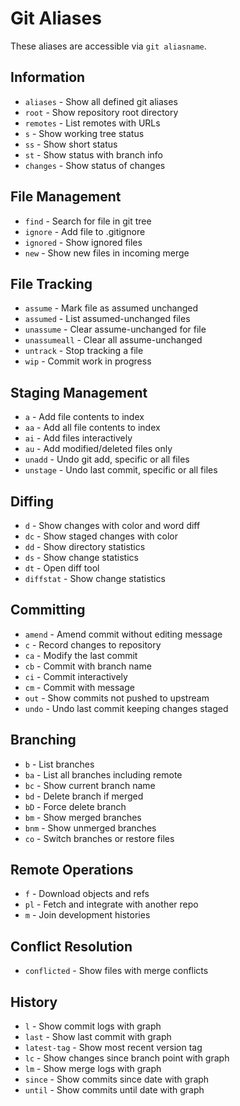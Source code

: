 # Git Aliases

These aliases are accessible via `git aliasname`.

## Information
- `aliases` - Show all defined git aliases
- `root` - Show repository root directory
- `remotes` - List remotes with URLs
- `s` - Show working tree status
- `ss` - Show short status
- `st` - Show status with branch info
- `changes` - Show status of changes

## File Management
- `find` - Search for file in git tree
- `ignore` - Add file to .gitignore
- `ignored` - Show ignored files
- `new` - Show new files in incoming merge

## File Tracking
- `assume` - Mark file as assumed unchanged
- `assumed` - List assumed-unchanged files
- `unassume` - Clear assume-unchanged for file
- `unassumeall` - Clear all assume-unchanged
- `untrack` - Stop tracking a file
- `wip` - Commit work in progress

## Staging Management
- `a` - Add file contents to index
- `aa` - Add all file contents to index
- `ai` - Add files interactively
- `au` - Add modified/deleted files only
- `unadd` - Undo git add, specific or all files
- `unstage` - Undo last commit, specific or all files

## Diffing
- `d` - Show changes with color and word diff
- `dc` - Show staged changes with color
- `dd` - Show directory statistics
- `ds` - Show change statistics
- `dt` - Open diff tool
- `diffstat` - Show change statistics

## Committing
- `amend` - Amend commit without editing message
- `c` - Record changes to repository
- `ca` - Modify the last commit
- `cb` - Commit with branch name
- `ci` - Commit interactively
- `cm` - Commit with message
- `out` - Show commits not pushed to upstream
- `undo` - Undo last commit keeping changes staged

## Branching
- `b` - List branches
- `ba` - List all branches including remote
- `bc` - Show current branch name
- `bd` - Delete branch if merged
- `bD` - Force delete branch
- `bm` - Show merged branches
- `bnm` - Show unmerged branches
- `co` - Switch branches or restore files

## Remote Operations
- `f` - Download objects and refs
- `pl` - Fetch and integrate with another repo
- `m` - Join development histories

## Conflict Resolution
- `conflicted` - Show files with merge conflicts

## History
- `l` - Show commit logs with graph
- `last` - Show last commit with graph
- `latest-tag` - Show most recent version tag
- `lc` - Show changes since branch point with graph
- `lm` - Show merge logs with graph
- `since` - Show commits since date with graph
- `until` - Show commits until date with graph
